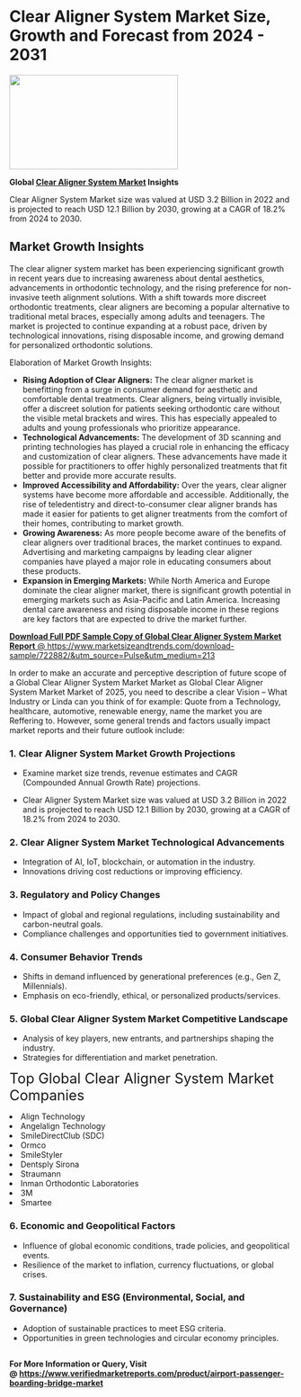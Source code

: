 <H1>Clear Aligner System Market Size, Growth and Forecast from 2024 - 2031</H1><img class="aligncenter size-medium wp-image-584254" src="https://thirdeyenews.in/wp-content/uploads/2024/09/Global-Market-Research-300x168.jpeg" alt="" width="300" height="168" /><p><strong>Global&nbsp;<a href="https://www.marketsizeandtrends.com/download-sample/722882/&amp;utm_source=Pulse&amp;utm_medium=213">Clear Aligner System Market</a> Insights</strong></p><p>Clear Aligner System Market size was valued at USD 3.2 Billion in 2022 and is projected to reach USD 12.1 Billion by 2030, growing at a CAGR of 18.2% from 2024 to 2030.</p><p><h2>Market Growth Insights</h2> <p>The clear aligner system market has been experiencing significant growth in recent years due to increasing awareness about dental aesthetics, advancements in orthodontic technology, and the rising preference for non-invasive teeth alignment solutions. With a shift towards more discreet orthodontic treatments, clear aligners are becoming a popular alternative to traditional metal braces, especially among adults and teenagers. The market is projected to continue expanding at a robust pace, driven by technological innovations, rising disposable income, and growing demand for personalized orthodontic solutions.</p> <p><a href="#"></a></p> <p>Elaboration of Market Growth Insights:</p> <ul> <li><strong>Rising Adoption of Clear Aligners:</strong> The clear aligner market is benefitting from a surge in consumer demand for aesthetic and comfortable dental treatments. Clear aligners, being virtually invisible, offer a discreet solution for patients seeking orthodontic care without the visible metal brackets and wires. This has especially appealed to adults and young professionals who prioritize appearance.</li> <li><strong>Technological Advancements:</strong> The development of 3D scanning and printing technologies has played a crucial role in enhancing the efficacy and customization of clear aligners. These advancements have made it possible for practitioners to offer highly personalized treatments that fit better and provide more accurate results.</li> <li><strong>Improved Accessibility and Affordability:</strong> Over the years, clear aligner systems have become more affordable and accessible. Additionally, the rise of teledentistry and direct-to-consumer clear aligner brands has made it easier for patients to get aligner treatments from the comfort of their homes, contributing to market growth.</li> <li><strong>Growing Awareness:</strong> As more people become aware of the benefits of clear aligners over traditional braces, the market continues to expand. Advertising and marketing campaigns by leading clear aligner companies have played a major role in educating consumers about these products.</li> <li><strong>Expansion in Emerging Markets:</strong> While North America and Europe dominate the clear aligner market, there is significant growth potential in emerging markets such as Asia-Pacific and Latin America. Increasing dental care awareness and rising disposable income in these regions are key factors that are expected to drive the market further.</li> </ul> <p><a href="#"></p><p><span class=""><strong>Download Full PDF Sample Copy of Global Clear Aligner System Market Report</strong> @ <a href="https://www.marketsizeandtrends.com/download-sample/722882/&amp;utm_source=Pulse&amp;utm_medium=213" target="_blank">https://www.marketsizeandtrends.com/download-sample/722882/&amp;utm_source=Pulse&amp;utm_medium=213</a></span></p><p>In order to make an accurate and perceptive description of future scope of a Global&nbsp;Clear Aligner System Market Market as Global&nbsp;Clear Aligner System Market Market of 2025, you need to describe a clear Vision &ndash; What Industry or Linda can you think of for example: Quote from a Technology, healthcare, automotive, renewable energy, name the market you are Reffering to. However, some general trends and factors usually impact market reports and their future outlook include:</p><h3>1.&nbsp;<strong>Clear Aligner System Market Growth Projections</strong></h3><ul><li>Examine market size trends, revenue estimates and CAGR (Compounded Annual Growth Rate) projections.</li><li><p>Clear Aligner System Market size was valued at USD 3.2 Billion in 2022 and is projected to reach USD 12.1 Billion by 2030, growing at a CAGR of 18.2% from 2024 to 2030.</p></li></ul><h3>2.&nbsp;<strong>Clear Aligner System Market Technological Advancements</strong></h3><ul><li>Integration of AI, IoT, blockchain, or automation in the industry.</li><li>Innovations driving cost reductions or improving efficiency.</li></ul><h3>3.&nbsp;<strong>Regulatory and Policy Changes</strong></h3><ul><li>Impact of global and regional regulations, including sustainability and carbon-neutral goals.</li><li>Compliance challenges and opportunities tied to government initiatives.</li></ul><h3>4.&nbsp;<strong>Consumer Behavior Trends</strong></h3><ul><li>Shifts in demand influenced by generational preferences (e.g., Gen Z, Millennials).</li><li>Emphasis on eco-friendly, ethical, or personalized products/services.</li></ul><h3>5.&nbsp;<strong>Global Clear Aligner System Market Competitive Landscape</strong></h3><ul><li>Analysis of key players, new entrants, and partnerships shaping the industry.</li><li>Strategies for differentiation and market penetration.</li></ul><p data-pm-slice="1 1 []"><span style="color: inherit; font-family: inherit; font-size: 25px;">Top Global Clear Aligner System Market Companies</span></p><div class="" data-test-id=""><p><li>Align Technology</li><li> Angelalign Technology</li><li> SmileDirectClub (SDC)</li><li> Ormco</li><li> SmileStyler</li><li> Dentsply Sirona</li><li> Straumann</li><li> Inman Orthodontic Laboratories</li><li> 3M</li><li> Smartee</li></p></div><h3>6.&nbsp;<strong>Economic and Geopolitical Factors</strong></h3><ul><li>Influence of global economic conditions, trade policies, and geopolitical events.</li><li>Resilience of the market to inflation, currency fluctuations, or global crises.</li></ul><h3>7.&nbsp;<strong>Sustainability and ESG (Environmental, Social, and Governance)</strong></h3><ul><li>Adoption of sustainable practices to meet ESG criteria.</li><li>Opportunities in green technologies and circular economy principles.</li></ul><h2><strong style="font-size: 14px;">For More Information or Query, Visit @&nbsp;</strong><a style="background-color: #ffffff; font-size: 14px;" href="https://www.marketsizeandtrends.com/report/clear-aligner-system-market/" target="_blank">https://www.verifiedmarketreports.com/product/airport-passenger-boarding-bridge-market</a></h2>
